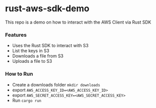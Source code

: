 # rust-aws-sdk-demo

This repo is a demo on how to interact with the AWS Client via Rust SDK

### Features
- Uses the Rust SDK to interact with S3
- List the keys in S3
- Downloads a file from S3
- Uploads a file to S3

### How to Run
- Create a downloads folder 
  `mkdir downloads` 
- export `AWS_ACCESS_KEY_ID=<AWS_ACCESS_KEY_ID>`
- export `AWS_SECRET_ACCESS_KEY=<AWS_SECRET_ACCESS_KEY>`
- Run `cargo run`

